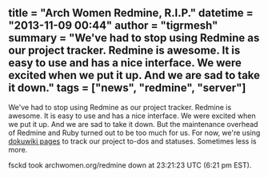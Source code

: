 title = "Arch Women Redmine, R.I.P."
datetime = "2013-11-09 00:44"
author = "tigrmesh"
summary = "We've had to stop using Redmine as our project tracker.  Redmine is awesome.  It is easy to use and has a nice interface.  We were excited when we put it up.  And we are sad to take it down."
tags = ["news", "redmine", "server"]
----------

We've had to stop using Redmine as our project tracker.  Redmine is
awesome.  It is easy to use and has a nice interface.  We were excited when
we put it up.  And we are sad to take it down.  But the maintenance
overhead of Redmine and Ruby turned out to be too much for us.  For now,
we're using [dokuwiki pages](/wiki/aw-org:todo) to track our project to-dos and statuses.
Sometimes less is more.

fsckd took archwomen.org/redmine down at 23:21:23 UTC (6:21 pm EST).
